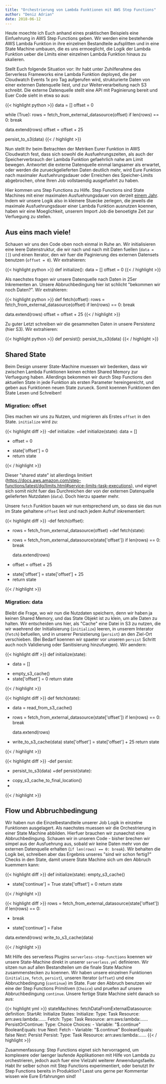 ```yaml
---
title: "Orchestrierung von Lambda Funktionen mit AWS Step Functions"
author: "Deniz Adrian"
date: 2018-06-12
---
```


Heute moechte ich Euch anhand eines praktischen Beispiels eine Einfuehrung in AWS Step Functions geben. Wir werden eine bestehende AWS Lambda Funktion in ihre einzelnen Bestandteile aufsplitten und in eine State Machine umbauen, die es uns ermoeglicht, die Logik der Lambda Funktion ueber die Limits einer einzelnen Lambda Funktion hinaus zu skalieren.

Stellt Euch folgende Situation vor: Ihr habt unter Zuhilfenahme des Serverless Frameworks eine Lambda Funktion deployed, die per Cloudwatch Events 1x pro Tag aufgerufen wird, strukturierte Daten von einer externen Datenquelle liest, und zur Weiterverarbeitung nach S3 schreibt. Die externe Datenquelle stellt eine API mit Paginierung bereit und Euer Code sieht in etwa so aus:

{{< highlight python >}}
data = []
offset = 0

while (True):
  rows = fetch_from_external_datasource(offset)
  if len(rows) == 0:
    break

  data.extend(rows)
  offset = offset + 25

persist_to_s3(data)
{{< / highlight >}}

Nun stellt Ihr beim Betrachten der Metriken Eurer Funktion in AWS Cloudwatch fest, dass sich sowohl die Ausfuehrungszeiten, als auch der Speicherverbrauch der Lambda Funktion gefaehrlich nahe am Limit bewegen. Antwortet die externe Datenquelle einmal langsamer als erwartet, oder werden die zurueckgelieferten Daten deutlich mehr, wird Eure Funktion nach maximaler Ausfuehrungsdauer oder Erreichen des Speicher-Limits abgebrochen, ohne Ihren Job vollstaendig ausgefuehrt zu haben.

Hier kommen uns Step Functions zu Hilfe. Step Functions sind State Machines mit einer maximalen Ausfuehrungsdauer von derzeit [einem Jahr](https://docs.aws.amazon.com/step-functions/latest/dg/limits.html#service-limits-state-machine-executions). Indem wir unsere Logik also in kleinere Stuecke zerlegen, die jeweils die maximale Ausfuehrungsdauer einer Lambda Funktion ausnutzen koennen, haben wir eine Moeglichkeit, unserem Import Job die benoetigte Zeit zur Verfuegung zu stellen.

## Aus eins mach viele!

Schauen wir uns den Code oben noch einmal in Ruhe an. Wir initialisieren eine leere Datenstruktur, die wir nach und nach mit Daten fuellen (`data = []`) und einen Iterator, den wir fuer die Paginierung des externen Datensets benutzen (`offset = 0`). Wir extrahieren:

{{< highlight python >}}
def initialize():
  data = []
  offset = 0
{{< / highlight >}}

Als naechstes fragen wir unsere Datenquelle nach Daten in 25er Inkrementen an. Unsere Abbruchbedingung hier ist schlicht "bekommen wir noch Daten?". Wir extrahieren:

{{< highlight python >}}
def fetch(offset):
  rows = fetch_from_external_datasource(offset)
  if len(rows) == 0:
    break

  data.extend(rows)
  offset = offset + 25
{{< / highlight >}}

Zu guter Letzt schreiben wir die gesammelten Daten in unsere Persistenz (hier S3). Wir extrahieren:

{{< highlight python >}}
def persist():
  persist_to_s3(data)
{{< / highlight >}}

## Shared State

Beim Design unserer State-Machine muessen wir bedenken, dass wir zwischen Lambda Funktionen keinen echten Shared Memory zur Verfuegung haben. Allerdings bekommen wir durch Step Functions den aktuellen State in jede Funktion als ersten Parameter hereingereicht, und geben aus Funktionen neuen State zurueck. Somit koennen Funktionen den State Lesen und Schreiben!

### Migration: offset

Dies machen wir uns zu Nutzen, und migrieren als Erstes `offset` in den State. `initialize` wird zu:

{{< highlight diff >}}
-def initialize:
+def initialize(state):
   data = []
-  offset = 0
+  state['offset'] = 0
+  return state
 
{{< / highlight >}}

Dieser "shared state" ist allerdings limitiert (https://docs.aws.amazon.com/step-functions/latest/dg/limits.html#service-limits-task-executions), und eignet sich somit nicht fuer das Durchreichen der von der externen Datenquelle gelieferten Nutzdaten (`data`). Doch hierzu spaeter mehr.

Unsere `fetch` Funktion bauen wir nun entsprechend um, so dass sie das nun im State gehaltene `offset` liest und nach jedem Aufruf inkrementiert:

{{< highlight diff >}}
-def fetch(offset):
-  rows = fetch_from_external_datasource(offset)
+def fetch(state):
+  rows = fetch_from_external_datasource(state['offset'])
   if len(rows) == 0:
     break
 
   data.extend(rows)
-  offset = offset + 25
+  state['offset'] = state['offset'] + 25
+  return state
 
{{< / highlight >}}

### Migration: data

Bleibt die Frage, wo wir nun die Nutzdaten speichern, denn wir haben ja keinen Shared Memory, und das State Objekt ist zu klein, um alle Daten zu halten. Wir entscheiden uns hier, als "Cache" eine Datei in S3 zu nutzen, die wir waehrend der Initialisierung (`initialize`) leeren, in unserem Interator (`fetch`) befuellen, und in unserer Persistierung (`persist`) an den Ziel-Ort verschieben. (Bei Bedarf koennen wir spaeter vor unseren `persist` Schritt auch noch Validierung oder Sanitisierung hinzufuegen). Wir aendern:

{{< highlight diff >}}
 def initialize(state):
-  data = []
+  empty_s3_cache()
+
   state['offset'] = 0
   return state
 
{{< / highlight >}}


{{< highlight diff >}}
 def fetch(state):
+  data = read_from_s3_cache()
+
   rows = fetch_from_external_datasource(state['offset'])
   if len(rows) == 0:
     break
 
   data.extend(rows)
+  write_to_s3_cache(data)
   state['offset'] = state['offset'] + 25
   return state
 
{{< / highlight >}}

{{< highlight diff >}}
-def persist:
-  persist_to_s3(data)
+def persist(state):
+  copy_s3_cache_to_final_location()
+
 
{{< / highlight >}}

## Flow und Abbruchbedingung

Wir haben nun die Einzelbestandteile unserer Job Logik in einzelne Funktionen ausgelagert. Als naechstes muessen wir die Orchestrierung in einer State Machine abbilden. Hierfuer brauchen wir zunaechst eine Abbruchbedingung. Schauen wir in unseren Code - bisher brechen wir simpel aus der Ausfuehrung aus, sobald wir keine Daten mehr von der externen Datenquelle erhalten (`if len(rows) == 0: break`). Wir behalten die Logik bei, schreiben aber das Ergebnis unseres "sind wir schon fertig?" Checks in den State, damit unsere State Machine sich um den Abbruch kuemmern kann:

{{< highlight diff >}}
 def initialize(state):
   empty_s3_cache()
 
+  state['continue'] = True
   state['offset'] = 0
   return state
 
{{< / highlight >}}

{{< highlight diff >}}
   rows = fetch_from_external_datasource(state['offset'])
   if len(rows) == 0:
-    break
+    state['continue'] = False
 
   data.extend(rows)
   write_to_s3_cache(data)
 
{{< / highlight >}}

Mit Hilfe des serverless Plugins `serverless-step-functions` koennen wir unsere State-Machine direkt in unserer `serverless.yml` definieren. Wir sitzen nun auf allen Bestandteilen um die finale State Machine zusammenstecken zu koennen. Wir haben unsere einzelnen Funktionen (`initialize`, `fetch`, `persist`), unseren Iterator (`offset`) und eine Abbruchbedingung (`continue`) im State. Fuer den Abbruch benutzen wir eine der Step Functions Primitiven (`Choice`) und pruefen auf unsere Abbruchbedingung `continue`. Unsere fertige State Machine sieht danach so aus:

{{< highlight yml >}}
stateMachines:
  fetchDataFromExternalDatasource:
    definition:
      StartAt: Initialize
      States:
        Initialize:
          Type: Task
          Resource: arn:aws:lambda:......
        Fetch:
          Type: Task
          Resource: arn:aws:lambda:......
        PersistOrContinue:
          Type: Choice
          Choices:
          - Variable: "$.continue"
            BooleanEquals: true
            Next: Fetch
          - Variable: "$.continue"
            BooleanEquals: false
            Next: Persist
        Persist:
          Type: Task
          Resource: arn:aws:lambda:......
{{< / highlight >}}

Zusammenfassung: Step Functions eignet sich hervorragend, um komplexere oder laenger laufende Applikationen mit Hilfe von Lambda zu orchestrieren, jedoch auch fuer eine Vielzahl weiterer Anwendungsfaelle. Habt Ihr selber schon mit Step Functions experimentiert, oder benutzt Ihr Step Functions bereits in Produktion? Lasst uns gerne per Kommentar wissen wie Eure Erfahrungen sind!
